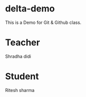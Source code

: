 # delta-demo
This is a Demo for Git &amp; Github class.

# Teacher 
Shradha didi

# Student
Ritesh sharma
